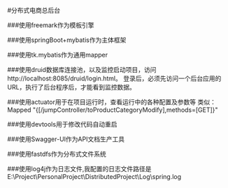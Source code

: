 #分布式电商总后台

###使用freemark作为模板引擎

###使用springBoot+mybatis作为主体框架

###使用tk.mybatis作为通用mapper

###使用druid数据库连接池，以及监控启动项目，访问http://localhost:8085/druid/login.html。
登录后，必须先访问一个后台应用的URL，执行了后台程序后，才能看到监控数据。

###使用actuator用于在项目运行时，查看运行中的各种配置及参数等
类似：Mapped "{[/jumpController/toProductCategoryModify],methods=[GET]}" 

###使用devtools用于修改代码自动重启

###使用Swagger-UI作为API文档生产工具

###使用fastdfs作为分布式文件系统

###使用log4j作为日志文件,我配置的日志文件路径是E:\Project\PersonalProject\DistributedProject\Log\spring.log
